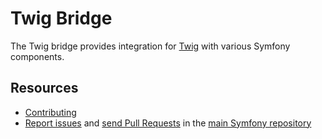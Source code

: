 Twig Bridge
===========

The Twig bridge provides integration for [Twig](https://twig.symfony.com/) with
various Symfony components.

Resources
---------

 * [Contributing](https://symfony.com/doc/current/contributing/index.html)
 * [Report issues](https://github.com/symfony/symfony/issues) and
   [send Pull Requests](https://github.com/symfony/symfony/pulls)
   in the [main Symfony repository](https://github.com/symfony/symfony)
